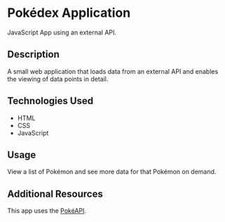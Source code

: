 # Pokédex Application
JavaScript App using an external API.

## Description
A small web application that loads data from an external API and enables the viewing of data points in detail.

## Technologies Used
- HTML
- CSS
- JavaScript

## Usage
View a list of Pokémon and see more data for that Pokémon on demand.

## Additional Resources
This app uses the [PokéAPI](https://pokeapi.co/).